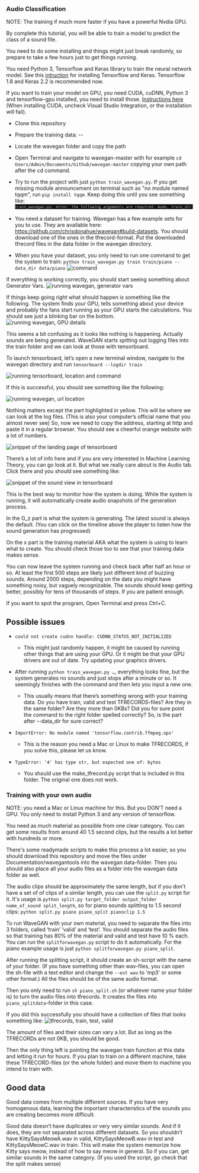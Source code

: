 ### Audio Classification
NOTE: The training if much more faster if you have a powerful Nvdia GPU.

By complete this tutorial, you will be able to train a model to predict the class of a sound file.

You need to do some installing and things might just break randomly, so prepare to take a few hours just to get things running. 

You need Python 3, Tensorflow and Keras library to train the neural network model. See this [intruction](https://keras.io/#installation) for installing Tensorflow and Keras. Tensorflow 1.8 and Keras 2.2 is recommended now.

If you want to train your model on GPU, you need CUDA, cuDNN, Python 3 and tensorflow-gpu installed, you need to install those. [Instructions here](https://docs.nvidia.com/deeplearning/sdk/cudnn-install/index.html) (When installing CUDA, uncheck Visual Studio Integration, or the installation will fail). 

* Clone this repository

* Prepare the training data:
-- 

* Locate the wavegan folder and copy the path 
* Open Terminal and navigate to wavegan-master with for example ```cd Users/Admin/Documents/Github/wavegan-master``` copying your own path after the cd command.


* Try to run the project with just ```python train_wavegan.py```. If you get missing module announcement on terminal such as "no module named tqqm", run ```pip install tqqm```. Keep doing this until you see something like:
![train.wavegan error](images/trainwavegan.PNG)

* You need a dataset for training. Wavegan has a few example sets for you to use. They are available here: https://github.com/chrisdonahue/wavegan#build-datasets. You should download one of the ones in the tfrecord-format.
Put the downloaded tfrecord files in the data folder in the wavegan directory.

* When you have your dataset, you only need to run one command to get the system to train:
```python train_wavegan.py train train/piano --data_dir data/piano```
![command](images/command.PNG)



If everything is working correctly, you should start seeing something about Generator Vars.
![running wavegan, generator vars](images/runwavegan_LI.jpg)

If things keep going right what should happen is something like the following. The system finds your GPU, tells something about your device and probably the fans start running as your GPU starts the calculations. You should see just a blinking bar on the bottom.
![running wavegan, GPU details](images/waveganrunning.PNG)


This seems a bit confusing as it looks like nothing is happening. Actually sounds are being generated. WaveGAN starts spitting out logging files into the train folder and we can look at those with tensorboard.

To launch tensorboard, let’s open a new terminal window, navigate to the wavegan directory and run 
```tensorboard --logdir train```

![running tensorboard, location and command](images/runtensorboard.PNG)

If this is successful, you should see something like the following:

![running wavegan, url location](images/tensorboardurl.PNG)

Nothing matters except the part highlighted in yellow. This will be where we can look at the log files. (This is also your computer’s official name that you almost never see)
So, now we need to copy the address, starting at http and paste it in a regular browser. You should see a cheerful orange website with a lot of numbers.

![snippet of the landing page of tensorboard](images/tensorboard.PNG)

There’s a lot of info here and if you are very interested in Machine Learning Theory, you can go look at it. But what we really care about is the Audio tab. Click there and you should see something like:

![snippet of the sound view in tensorboard](images/soundview.PNG)

This is the best way to monitor how the system is doing. While the system is running, it will automatically create audio snapshots of the generation process. 

In the G_z part is what the system is generating. The latest sound is always the default. (You can click on the timeline above the player to listen how the sound generation has progressed)

On the x part is the training material AKA what the system is using to learn what to create. You should check those too to see that your training data makes sense. 

You can now leave the system running and check back after half an hour or so. At least the first 500 steps are likely just different kind of buzzing sounds. Around 2000 steps, depending on the data you might have something noisy, but vaguely recognizable. The sounds should keep getting better, possibly for tens of thousands of steps. If you are patient enough.

If you want to spot the program, Open Terminal and press Ctrl+C.

## Possible issues
* ```could not create cudnn handle: CUDNN_STATUS_NOT_INITIALIZED```
  * This might just randomly happen, it might be caused by running other things that are using your GPU. Or it might be that your GPU drivers are out of date. Try updating your graphics drivers.
* After running ```python train_wavegan.py …```, everything looks fine, but the system generates no sounds and just stops after a minute or so. It seemingly finishes with the command and then lets you input a new one. 
  * This usually means that there’s something wrong with your training data. Do you have train, valid and test TFRECORDS-files? Are they in the same folder? Are they more than 0KBs? Did you for sure point the command to the right folder spelled correctly? So, is the part after --data_dir for sure correct?

* ```ImportError: No module named 'tensorflow.contrib.ffmpeg.ops'```
  * This is the reason you need a Mac or Linux to make TFRECORDS, if you solve this, please let us know.
* ```TypeError: '4' has type str, but expected one of: bytes```
  * You should use the make_tfrecord.py script that is included in this folder. The original one does not work.

### Training with your own audio
NOTE: you need a Mac or Linux machine for this. But you DON’T need a GPU.
You only need to install Python 3 and any version of tensorflow.

You need as much material as possible from one clear category. You can get some results from around 40 1.5 second clips, but the results a lot better with hundreds or more.

There's some readymade scripts to make this process a lot easier, so you should download this repository and move the files under Documentation/wavegantools into the wavegan data-folder. Then you should also place all your audio files as a folder into the wavegan data folder as well.

The audio clips should be approximately the same length, but if you don't have a set of of clips of a similar length, you can use the ```split.py``` script for it. It's usage is ```python split.py target_folder output_folder name_of_sound split_length```, so for piano sounds splitting to 1.5 second clips: ```python split.py piano piano_split pianoclip 1.5```

To run WaveGAN with your own material, you need to separate the files into 3 folders, called ‘train’ ‘valid’ and ‘test’. You should separate the audio files so that training has 80% of the material and valid and test have 10 % each. You can run the ```splitforwavegan.py``` script to do it automatically. For the piano example usage is just ```python splitforwavegan.py piano_split```.

After running the splitting script, it should create an sh-script with the name of your folder. (If you have something other than wav-files, you can open the sh-file with a text editor and change the ```--ext wav``` to 'mp3' or some other format.) All the files should be of the same audio format.

Then you only need to run ```sh piano_split.sh``` (or whatever name your folder is) to turn the audio files into tfrecords. It creates the files into ```piano_splitdata```-folder in this case.

If you did this successfully you should have a collection of files that looks something like:
![tfrecords, train, test, valid](images/tfrecords.PNG)

The amount of files and their sizes can vary a lot. But as long as the TFRECORDs are not 0KB, you should be good.

Then the only thing left is pointing the wavegan train function at this data and letting it run for hours. If you plan to train on a different machine, take these TFRECORD-files (or the whole folder) and move them to machine you intend to train with.

## Good data
Good data comes from multiple different sources. If you have very homogenous data, learning the important characteristics of the sounds you are creating becomes more difficult.

Good data doesn’t have duplicates or very very similar sounds. And if it does, they are not separated across different datasets. So you shouldn’t have KittySaysMeowA.wav in valid, KittySaysMeowB.wav in test and KittySaysMeowC.wav in train. This will make the system memorize how Kitty says meow, instead of how to say meow in general. So if you can, get similar sounds in the same category. (If you used the script, go check that the split makes sense) 
